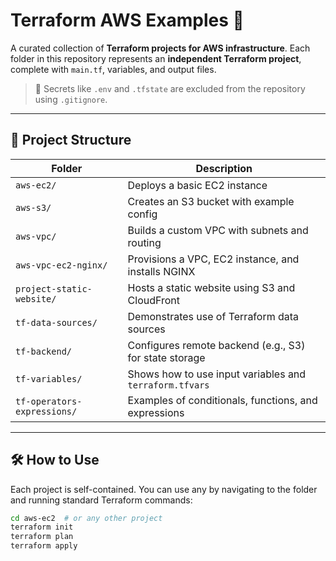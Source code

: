 # Terraform AWS Examples 🚀

A curated collection of **Terraform projects for AWS infrastructure**. Each folder in this repository represents an **independent Terraform project**, complete with `main.tf`, variables, and output files.

> 🔐 Secrets like `.env` and `.tfstate` are excluded from the repository using `.gitignore`.

---

## 📂 Project Structure

| Folder                          | Description |
|---------------------------------|-------------|
| `aws-ec2/`                      | Deploys a basic EC2 instance |
| `aws-s3/`                       | Creates an S3 bucket with example config |
| `aws-vpc/`                      | Builds a custom VPC with subnets and routing |
| `aws-vpc-ec2-nginx/`           | Provisions a VPC, EC2 instance, and installs NGINX |
| `project-static-website/`      | Hosts a static website using S3 and CloudFront |
| `tf-data-sources/`             | Demonstrates use of Terraform data sources |
| `tf-backend/`                  | Configures remote backend (e.g., S3) for state storage |
| `tf-variables/`                | Shows how to use input variables and `terraform.tfvars` |
| `tf-operators-expressions/`    | Examples of conditionals, functions, and expressions |

---

## 🛠 How to Use

Each project is self-contained. You can use any by navigating to the folder and running standard Terraform commands:

```bash
cd aws-ec2  # or any other project
terraform init
terraform plan
terraform apply
